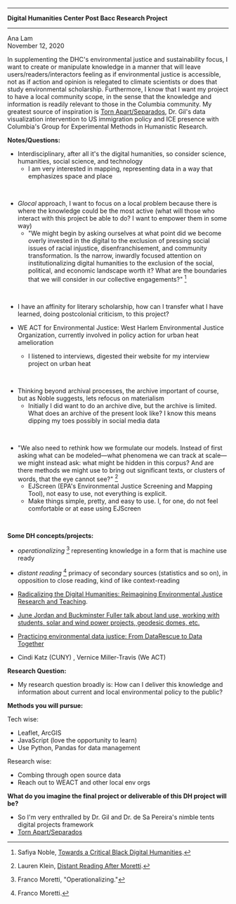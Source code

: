--------------

**Digital Humanities Center Post Bacc Research Project**

---------------

Ana Lam  
November 12, 2020  

In supplementing the DHC's environmental justice and sustainability focus, I want to create or manipulate knowledge in a manner that will leave users/readers/interactors feeling as if environmental justice is accessible, not as if action and opinion is relegated to climate scientists or does that study environmental scholarship. Furthermore, I know that I want my project to have a local community scope, in the sense that the knowledge and information is readily relevant to those in the Columbia community. My greatest source of inspiration is [Torn Apart/Separados](https://xpmethod.columbia.edu/torn-apart/volume/1/), Dr. Gil's data visualization intervention to US immigration policy and ICE presence with Columbia's Group for Experimental Methods in Humanistic Research.

  
**Notes/Questions:**

* Interdisciplinary, after all it's the digital humanities, so consider science, humanities, social science, and technology
    * I am very interested in mapping, representing data in a way that emphasizes space and place

<br/> 

* *Glocal* approach, I want to focus on a local problem because there is where the knowledge could be the most active (what will those who interact with this project be able to do? I want to empower them in some way)
    * "We might begin by asking ourselves at what point did we become overly invested in the digital to the exclusion of pressing social issues of racial injustice, disenfranchisement, and community transformation. Is the narrow, inwardly focused attention on institutionalizing digital humanities to the exclusion of the social, political, and economic landscape worth it? What are the boundaries that we will consider in our collective engagements?" [^1]

<br/>

* I have an affinity for literary scholarship, how can I transfer what I have learned, doing postcolonial criticism, to this project?

* WE ACT for Environmental Justice: West Harlem Environmental Justice Organization, currently involved in policy action for urban heat amelioration
    * I listened to interviews, digested their website for my interview project on urban heat

<br/>

* Thinking beyond archival processes, the archive important of course, but as Noble suggests, lets refocus on materialism 
    * Initially I did want to do an archive dive, but the archive is limited. What does an archive of the present look like? I know this means dipping my toes possibly in social media data

<br/>

* "We also need to rethink how we formulate our models. Instead of first asking what can be modeled—what phenomena we can track at scale—we might instead ask: what might be hidden in this corpus? And are there methods we might use to bring out significant texts, or clusters of words, that the eye cannot see?" [^4]
    * EJScreen (EPA's Environmental Justice Screening and Mapping Tool), not easy to use, not everything is explicit. 
    * Make things simple, pretty, and easy to use. I, for one, do not feel comfortable or at ease using EJScreen

<br/>

**Some DH concepts/projects:**
* *operationalizing* [^2] representing knowledge in a form that is machine use ready 
* *distant reading* [^3] primacy of secondary sources (statistics and so on), in opposition to close reading, kind of like context-reading 
* [Radicalizing the Digital Humanities: Reimagining Environmental Justice Research and Teaching](https://radicalteacher.library.pitt.edu/ojs/radicalteacher/article/view/395/293).

* [June Jordan and Buckminster Fuller talk about land use, working with students, solar and wind power projects, geodesic domes, etc.](https://hollisarchives.lib.harvard.edu/repositories/8/archival_objects/1622420)

* [Practicing environmental data justice: From DataRescue to Data
Together](http://lindseyldillon.com/wp-content/uploads/2018/11/Walker_et_al-2018-Geo_Geography_and_Environment.pdf)

* Cindi Katz (CUNY) , Vernice Miller-Travis (We ACT)

**Research Question:**
* My research question broadly is: How can I deliver this knowledge and information about current and local environmental policy to the public?

**Methods you will pursue:**

Tech wise:
* Leaflet, ArcGIS
* JavaScript (love the opportunity to learn)
* Use Python, Pandas for data management

Research wise:
* Combing through open source data
* Reach out to WEACT and other local env orgs

**What do you imagine the final project or deliverable of this DH project will be?** 
* So I'm very enthralled by Dr. Gil and Dr. de Sa Pereira's nimble tents digital projects framework
* [Torn Apart/Separados](http://xpmethod.columbia.edu/torn-apart/volume/2/index)



[^1]: Safiya Noble, [Towards a Critical Black Digital Humanities](https://dhdebates.gc.cuny.edu/read/untitled-f2acf72c-a469-49d8-be35-67f9ac1e3a60/section/5aafe7fe-db7e-4ec1-935f-09d8028a2687#ch02).
[^2]: Franco Moretti, "Operationalizing."
[^3]: Franco Moretti.
[^4]: Lauren Klein, [Distant Reading After Moretti](http://lklein.com/digital-humanities/distant-reading-after-moretti/).

